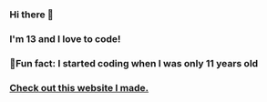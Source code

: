 ### Hi there 👋
### I'm 13 and I love to code!
### 📍Fun fact: I started coding when I was only 11 years old
### [Check out this website I made.](https://codepen.io/WillowCraft29/pen/BadGJzB)


<!--
**Pinball3D/Pinball3D** is a ✨ _special_ ✨ repository because its `README.md` (this file) appears on your GitHub profile.

Here are some ideas to get you started:

- 🔭 I’m currently working on ...
- 🌱 I’m currently learning ...
- 👯 I’m looking to collaborate on ...
- 🤔 I’m looking for help with ...
- 💬 Ask me about ...
- 📫 How to reach me: ...
- 😄 Pronouns: ...
- ⚡ Fun fact: ...
-->
